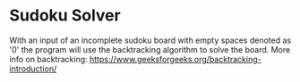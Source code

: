 # Sudoku Solver
With an input of an incomplete sudoku board with empty spaces denoted as '0' the program will use the backtracking algorithm to solve the board.
More info on backtracking: https://www.geeksforgeeks.org/backtracking-introduction/
